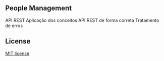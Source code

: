 ## People Management
API REST 
Aplicação dos conceitos API REST de forma correta 
Tratamento de erros 

## License

[MIT license](https://opensource.org/licenses/MIT).
